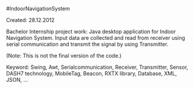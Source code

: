 #IndoorNavigationSystem

Created: 28.12.2012

Bachelor Internship project work: Java desktop application for Indoor Navigation System. Input data are collected and read from receiver using serial communication and transmit the signal by using Transmitter.

(Note: This is not the final version of the code.)

Keyword: Swing, Awt, Serialcommunication, Receiver, Transmitter, Sensor, DASH7 technology, MobileTag, Beacon, RXTX library, Database, XML, JSON, ...
